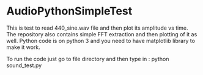 # AudioPythonSimpleTest
This is test to read 440_sine.wav file and then plot its amplitude vs time. The repository also contains simple FFT extraction and then plotting of it as well.
Python code is on python 3 and you need to have matplotlib library to make it work.

To run the code just go to file directory and then type in : python sound_test.py
